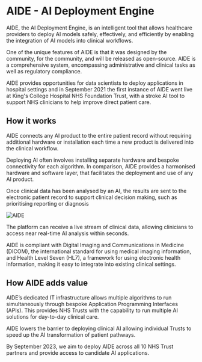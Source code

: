 # AIDE - AI Deployment Engine
AIDE, the AI Deployment Engine, is an intelligent tool that allows healthcare providers to deploy AI models safely, effectively, and efficiently by enabling the integration of AI models into clinical workflows.

One of the unique features of AIDE is that it was designed by the community, for the community, and will be released as open-source. AIDE is a comprehensive system, encompassing administrative and clinical tasks as well as regulatory compliance.

AIDE provides opportunities for data scientists to deploy applications in hospital settings and in September 2021 the first instance of AIDE went live at King's College Hospital NHS Foundation Trust, with a stroke AI tool to support NHS clinicians to help improve direct patient care.

## How it works
AIDE connects any AI product to the entire patient record without requiring additional hardware or installation each time a new product is delivered into the clinical workflow.

Deploying AI often involves installing separate hardware and bespoke connectivity for each algorithm. In comparison, AIDE provides a harmonised hardware and software layer, that facilitates the deployment and use of any AI product.

Once clinical data has been analysed by an AI, the results are sent to the electronic patient record to support clinical decision making, such as prioritising reporting or diagnosis

![AIDE](https://www.aicentre.co.uk/sites/default/files/inline-images/AIDE%20diagram_12%20Nov.png)

The platform can receive a live stream of clinical data, allowing clinicians to access near real-time AI analysis within seconds.

AIDE is compliant with Digital Imaging and Communications in Medicine (DICOM), the international standard for using medical imaging information, and Health Level Seven (HL7), a framework for using electronic health information, making it easy to integrate into existing clinical settings. 

## How AIDE adds value
AIDE’s dedicated IT infrastructure allows multiple algorithms to run simultaneously through bespoke Application Programming Interfaces (APIs). This provides NHS Trusts with the capability to run multiple AI solutions for day-to-day clinical care.

AIDE lowers the barrier to deploying clinical AI allowing individual Trusts to speed up the AI transformation of patient pathways.

By September 2023, we aim to deploy AIDE across all 10 NHS Trust partners and provide access to candidate AI applications.
